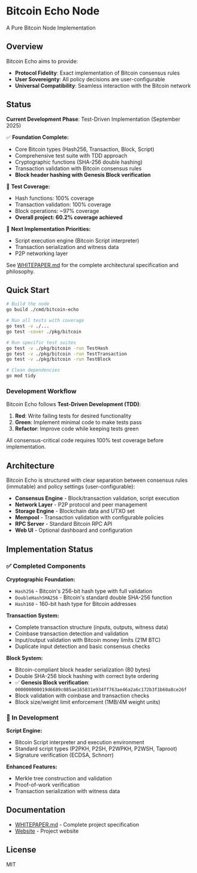 # Bitcoin Echo Node

A Pure Bitcoin Node Implementation

## Overview

Bitcoin Echo aims to provide:
- **Protocol Fidelity**: Exact implementation of Bitcoin consensus rules
- **User Sovereignty**: All policy decisions are user-configurable
- **Universal Compatibility**: Seamless interaction with the Bitcoin network

## Status

**Current Development Phase**: Test-Driven Implementation (September 2025)

✅ **Foundation Complete:**
- Core Bitcoin types (Hash256, Transaction, Block, Script)
- Comprehensive test suite with TDD approach
- Cryptographic functions (SHA-256 double hashing)
- Transaction validation with Bitcoin consensus rules
- **Block header hashing with Genesis Block verification**

🧪 **Test Coverage:**
- Hash functions: 100% coverage
- Transaction validation: 100% coverage
- Block operations: ~97% coverage
- **Overall project: 60.2% coverage achieved**

🚧 **Next Implementation Priorities:**
- Script execution engine (Bitcoin Script interpreter)
- Transaction serialization and witness data
- P2P networking layer

See [WHITEPAPER.md](./WHITEPAPER.md) for the complete architectural specification and philosophy.

## Quick Start

```bash
# Build the node
go build ./cmd/bitcoin-echo

# Run all tests with coverage
go test -v ./...
go test -cover ./pkg/bitcoin

# Run specific test suites
go test -v ./pkg/bitcoin -run TestHash
go test -v ./pkg/bitcoin -run TestTransaction
go test -v ./pkg/bitcoin -run TestBlock

# Clean dependencies
go mod tidy
```

### Development Workflow

Bitcoin Echo follows **Test-Driven Development (TDD)**:

1. **Red**: Write failing tests for desired functionality
2. **Green**: Implement minimal code to make tests pass
3. **Refactor**: Improve code while keeping tests green

All consensus-critical code requires 100% test coverage before implementation.

## Architecture

Bitcoin Echo is structured with clear separation between consensus rules (immutable) and policy settings (user-configurable):

- **Consensus Engine** - Block/transaction validation, script execution
- **Network Layer** - P2P protocol and peer management
- **Storage Engine** - Blockchain data and UTXO set
- **Mempool** - Transaction validation with configurable policies
- **RPC Server** - Standard Bitcoin RPC API
- **Web UI** - Optional dashboard and configuration

## Implementation Status

### ✅ Completed Components

**Cryptographic Foundation:**
- `Hash256` - Bitcoin's 256-bit hash type with full validation
- `DoubleHashSHA256` - Bitcoin's standard double SHA-256 function
- `Hash160` - 160-bit hash type for Bitcoin addresses

**Transaction System:**
- Complete transaction structure (inputs, outputs, witness data)
- Coinbase transaction detection and validation
- Input/output validation with Bitcoin money limits (21M BTC)
- Duplicate input detection and basic consensus checks

**Block System:**
- Bitcoin-compliant block header serialization (80 bytes)
- Double SHA-256 block hashing with correct byte ordering
- ✅ **Genesis Block verification**: `000000000019d6689c085ae165831e934ff763ae46a2a6c172b3f1b60a8ce26f`
- Block validation with coinbase and transaction checks
- Block size/weight limit enforcement (1MB/4M weight units)

### 🚧 In Development

**Script Engine:**
- Bitcoin Script interpreter and execution environment
- Standard script types (P2PKH, P2SH, P2WPKH, P2WSH, Taproot)
- Signature verification (ECDSA, Schnorr)

**Enhanced Features:**
- Merkle tree construction and validation
- Proof-of-work verification
- Transaction serialization with witness data

## Documentation

- [WHITEPAPER.md](./WHITEPAPER.md) - Complete project specification
- [Website](https://bitcoinecho.org) - Project website

## License

MIT